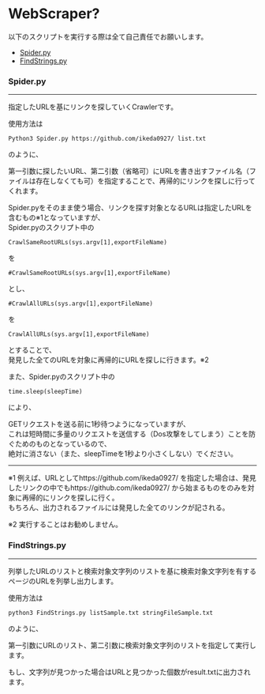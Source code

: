 # WebScraper?

以下のスクリプトを実行する際は全て自己責任でお願いします。

- [Spider.py](https://github.com/ikeda0927/WebScraper#spiderpy)  
- [FindStrings.py](https://github.com/ikeda0927/WebScraper#findstringspy) 

### Spider.py
----
指定したURLを基にリンクを探していくCrawlerです。  

使用方法は  
~~~
Python3 Spider.py https://github.com/ikeda0927/ list.txt
~~~  

のように、  

第一引数に探したいURL、第二引数（省略可）にURLを書き出すファイル名（ファイルは存在しなくても可）を指定することで、再帰的にリンクを探しに行ってくれます。  

Spider.pyをそのまま使う場合、リンクを探す対象となるURLは指定したURLを含むもの※1となっていますが、  
Spider.pyのスクリプト中の  
~~~
CrawlSameRootURLs(sys.argv[1],exportFileName)
~~~  
を
~~~
#CrawlSameRootURLs(sys.argv[1],exportFileName)
~~~  
とし、  
~~~
#CrawlAllURLs(sys.argv[1],exportFileName)
~~~  
を
~~~
CrawlAllURLs(sys.argv[1],exportFileName)
~~~  
とすることで、  
発見した全てのURLを対象に再帰的にURLを探しに行きます。※2  

また、Spider.pyのスクリプト中の  
~~~
time.sleep(sleepTime)
~~~  
により、  

GETリクエストを送る前に1秒待つようになっていますが、  
これは短時間に多量のリクエストを送信する（Dos攻撃をしてしまう）ことを防ぐためのものとなっているので、  
絶対に消さない（また、sleepTimeを1秒より小さくしない）でください。  



---

※1 例えば、URLとしてhttps://github.com/ikeda0927/ を指定した場合は、発見したリンクの中でもhttps://github.com/ikeda0927/ から始まるものをのみを対象に再帰的にリンクを探しに行く。  
もちろん、出力されるファイルには発見した全てのリンクが記される。  

※2 実行することはお勧めしません。  

### FindStrings.py
---
列挙したURLのリストと検索対象文字列のリストを基に検索対象文字列を有するページのURLを列挙し出力します。  

使用方法は  
~~~
python3 FindStrings.py listSample.txt stringFileSample.txt
~~~  
のように、  

第一引数にURLのリスト、第二引数に検索対象文字列のリストを指定して実行します。  

もし、文字列が見つかった場合はURLと見つかった個数がresult.txtに出力されます。
